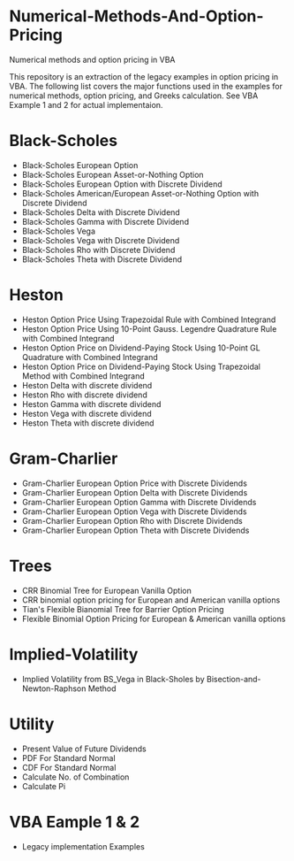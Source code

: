 # Numerical-Methods-And-Option-Pricing
Numerical methods and option pricing in VBA

This repository is an extraction of the legacy examples in option pricing in VBA. The following list covers the major functions used in the examples for numerical methods, option pricing, and Greeks calculation. See VBA Example 1 and 2 for actual implementaion.


# Black-Scholes
- Black-Scholes European Option
- Black-Scholes European Asset-or-Nothing Option
- Black-Scholes European Option with Discrete Dividend
- Black-Scholes American/European Asset-or-Nothing Option with Discrete Dividend
- Black-Scholes Delta with Discrete Dividend
- Black-Scholes Gamma with Discrete Dividend
- Black-Scholes Vega
- Black-Scholes Vega with Discrete Dividend
- Black-Scholes Rho with Discrete Dividend
- Black-Scholes Theta with Discrete Dividend

# Heston
- Heston Option Price Using Trapezoidal Rule with Combined Integrand
- Heston Option Price Using 10-Point Gauss. Legendre Quadrature Rule with Combined Integrand
- Heston Option Price on Dividend-Paying Stock Using 10-Point GL Quadrature with Combined Integrand
- Heston Option Price on Dividend-Paying Stock Using Trapezoidal Method with Combined Integrand
- Heston Delta with discrete dividend
- Heston Rho with discrete dividend
- Heston Gamma with discrete dividend
- Heston Vega with discrete dividend
- Heston Theta with discrete dividend

# Gram-Charlier
- Gram-Charlier European Option Price with Discrete Dividends
- Gram-Charlier European Option Delta with Discrete Dividends
- Gram-Charlier European Option Gamma with Discrete Dividends
- Gram-Charlier European Option Vega with Discrete Dividends
- Gram-Charlier European Option Rho with Discrete Dividends
- Gram-Charlier European Option Theta with Discrete Dividends

# Trees
- CRR Binomial Tree for European Vanilla Option
- CRR binomial option pricing for European and American vanilla options
- Tian's Flexible Bianomial Tree for Barrier Option Pricing
- Flexible Binomial Option Pricing for European & American vanilla options

# Implied-Volatility
- Implied Volatility from BS_Vega in Black-Sholes by Bisection-and-Newton-Raphson Method

# Utility
- Present Value of Future Dividends
- PDF For Standard Normal
- CDF For Standard Normal
- Calculate No. of Combination
- Calculate Pi

# VBA Eample 1 & 2
- Legacy implementation Examples
